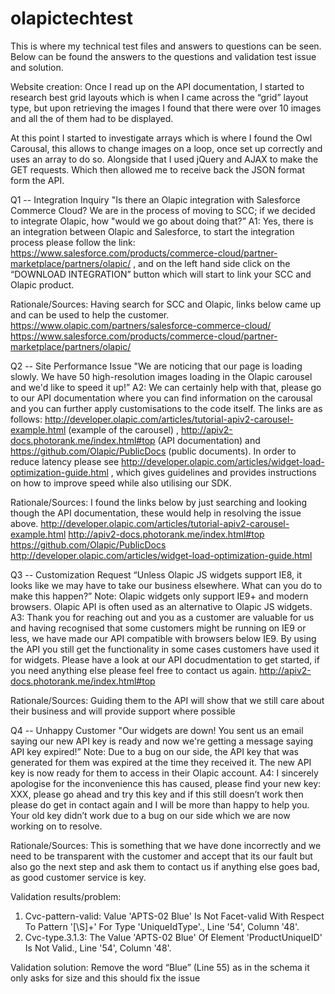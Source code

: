 # olapictechtest
This is where my technical test files and answers to questions can be seen. Below can be found the answers to the questions and validation test issue and solution.

Website creation:
Once I read up on the API documentation, I started to research best grid layouts which is when I came across the “grid” layout type, but upon retrieving the images I found that there were over 10 images and all the of them had to be displayed.

At this point I started to investigate arrays which is where I found the Owl Carousal, this allows to change images on a loop, once set up correctly and uses an array to do so. Alongside that I used jQuery and AJAX to make the GET requests. Which then allowed me to receive back the JSON format form the API.


Q1 -- Integration Inquiry
"Is there an Olapic integration with Salesforce Commerce Cloud? We are in the process of moving to SCC; if we decided to integrate Olapic, how "would we go about doing that?”
A1: Yes, there is an integration between Olapic and Salesforce, to start the integration process please follow the link: https://www.salesforce.com/products/commerce-cloud/partner-marketplace/partners/olapic/ , and on the left hand side click on the “DOWNLOAD INTEGRATION” button which will start to link your SCC and Olapic product.

Rationale/Sources: Having search for SCC and Olapic, links below came up and can be used to help the customer.
https://www.olapic.com/partners/salesforce-commerce-cloud/ 
https://www.salesforce.com/products/commerce-cloud/partner-marketplace/partners/olapic/ 

Q2 -- Site Performance Issue
"We are noticing that our page is loading slowly. We have 50 high-resolution images loading in the Olapic carousel and we'd like to speed it up!”
A2: We can certainly help with that, please go to our API documentation where you can find information on the carousal and you can further apply customisations to the code itself. The links are as follows: http://developer.olapic.com/articles/tutorial-apiv2-carousel-example.html (example of the carousel) , http://apiv2-docs.photorank.me/index.html#top (API documentation)  and https://github.com/Olapic/PublicDocs (public documents). In order to reduce latency please see http://developer.olapic.com/articles/widget-load-optimization-guide.html , which gives guidelines and provides instructions on how to improve speed while also utilising our SDK.

Rationale/Sources: I found the links below by just searching and looking though the API documentation, these would help in resolving the issue above.
http://developer.olapic.com/articles/tutorial-apiv2-carousel-example.html
http://apiv2-docs.photorank.me/index.html#top
https://github.com/Olapic/PublicDocs
http://developer.olapic.com/articles/widget-load-optimization-guide.html 

Q3 -- Customization Request
“Unless Olapic JS widgets support IE8, it looks like we may have to take our business elsewhere. What can you do to make this happen?”
Note: Olapic widgets only support IE9+ and modern browsers. Olapic API is often used as an alternative to Olapic JS widgets.
A3: Thank you for reaching out and you as a customer are valuable for us and having recognised that some customers might be running on IE9 or less, we have made our API compatible with browsers below IE9. By using the API you still get the functionality in some cases customers have used it for widgets. Please have a look at our API docudmentation to get started, if you need anything else please feel free to contact us again.
http://apiv2-docs.photorank.me/index.html#top

Rationale/Sources: Guiding them to the API will show that we still care about their business and will provide support where possible

Q4 -- Unhappy Customer
"Our widgets are down! You sent us an email saying our new API key is ready and now we're getting a message saying API key expired!”
Note: Due to a bug on our side, the API key that was generated for them was expired at the time they received it. The new API key is now ready for them to access in their Olapic account.
A4: I sincerely apologise for the inconvenience this has caused, please find your new key: XXX, please go ahead and try this key and if this still doesn’t work then please do get in contact again and I will be more than happy to help you. Your old key didn’t work due to a bug on our side which we are now working on to resolve.

Rationale/Sources: This is something that we have done incorrectly and we need to be transparent with the customer and accept that its our fault but also go the next step and ask them to contact us if anything else goes bad, as good customer service is key.

Validation results/problem:
1.	Cvc-pattern-valid: Value 'APTS-02 Blue' Is Not Facet-valid With Respect To Pattern '[\S]+' For Type 'UniqueIdType'., Line '54', Column '48'.
2.	Cvc-type.3.1.3: The Value 'APTS-02 Blue' Of Element 'ProductUniqueID' Is Not Valid., Line '54', Column '48'.

Validation solution: Remove the word “Blue” (Line 55) as in the schema it only asks for size and this should fix the issue

